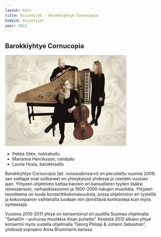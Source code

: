 ```yaml
---
layout: main
title: Esiintyjät - Barokkiyhtye Cornucopia
bodyid: esiintyjat
year: 2012
---
```

## Barokkiyhtye Cornucopia

![Barokkiyhtye Cornucopia](cornucopia.jpg)

- Pekka Silén, nokkahuilu
- Marianna Henriksson, cembalo
- Louna Hosia, barokkisello


Barokkiyhtye Cornucopia (lat. *runsaudensarvi*) on perustettu vuonna
2009; sen soittajat ovat soittaneet eri yhteyksissä yhdessä jo useiden
vuosien ajan.  Yhtyeen ohjelmisto kattaa barokin eri kansallisten
tyylien lisäksi renessanssin, varhaisklassismin ja 1900–2000-lukujen
musiikkia. Yhtyeen tavoitteena on luoda konserttikokonaisuuksia,
joissa ohjelmiston eri tyyleillä ja kokoonpanon vaihteluilla luodaan
niin jännittäviä kontrasteja kuin myös synteesejä.

Vuosina 2010–2011 yhtye on konsertoinut eri puolilla Suomea
ohjelmalla: ”SanatOn – puhuvaa musiikkia ilman puhetta”. Kesästä 2012
alkaen yhtye konsertoi myös uudella ohjelmalla ”Georg Philipp & Johann
Sebastian”, yhdessä sopraano Anna Brummerin kanssa.
